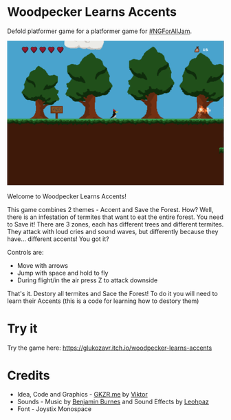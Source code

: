 # Woodpecker Learns Accents
Defold platformer game for a platformer game for [#NGForAllJam](https://itch.io/jam/ngcjam).

![](/docs/screenshot.png)

Welcome to Woodpecker Learns Accents!

This game combines 2 themes - Accent and Save the Forest.
How? Well, there is an infestation of termites that want to eat the entire forest. You need to Save it!
There are 3 zones, each has different trees and different termites. They attack with loud cries and sound waves, but differently because they have... different accents!
You got it?

Controls are:
* Move with arrows
* Jump with space and hold to fly
* During flight/in the air press Z to attack downside

That's it. Destory all termites and Sace the Forest! To do it you will need to learn their Accents (this is a code for learning how to destory them)

# Try it
Try the game here: https://glukozavr.itch.io/woodpecker-learns-accents

# Credits
* Idea, Code and Graphics - [GKZR.me](https://glukozavr.itch.io/) by [Viktor](https://twitter.com/Glukozavr)
* Sounds - Music by [Benjamin Burnes](http://abstractionmusic.com/#secLicensing) and Sound Effects by [Leohpaz](https://leohpaz.itch.io/l)
* Font - Joystix Monospace
